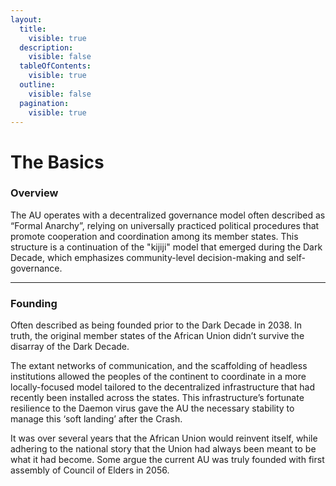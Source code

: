 ```yaml
---
layout:
  title:
    visible: true
  description:
    visible: false
  tableOfContents:
    visible: true
  outline:
    visible: false
  pagination:
    visible: true
---
```


# The Basics

### Overview

The AU operates with a decentralized governance model often described as “Formal Anarchy”, relying on universally practiced political procedures that promote cooperation and coordination among its member states. This structure is a continuation of the "kijiji" model that emerged during the Dark Decade, which emphasizes community-level decision-making and self-governance.

***

### Founding

Often described as being founded prior to the Dark Decade in 2038. In truth, the original member states of the African Union didn’t survive the disarray of the Dark Decade.

The extant networks of communication, and the scaffolding of headless institutions allowed the peoples of the continent to coordinate in a more locally-focused model tailored to the decentralized infrastructure that had recently been installed across the states. This infrastructure’s fortunate resilience to the Daemon virus gave the AU the necessary stability to manage this ‘soft landing’ after the Crash.

It was over several years that the African Union would reinvent itself, while adhering to the national story that the Union had always been meant to be what it had become. Some argue the current AU was truly founded with first assembly of Council of Elders in 2056.
